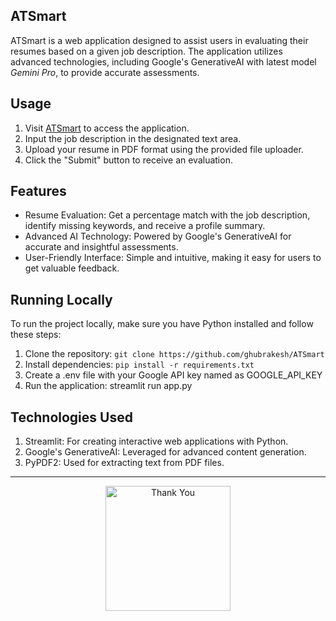 ## ATSmart
ATSmart is a web application designed to assist users in evaluating their resumes based on a given job description. The application utilizes advanced technologies, including Google's GenerativeAI with latest model *Gemini Pro*, to provide accurate assessments.

## Usage
1. Visit [ATSmart](https://atsmart.streamlit.app/) to access the application.
1. Input the job description in the designated text area.
1. Upload your resume in PDF format using the provided file uploader.
1. Click the "Submit" button to receive an evaluation.
   
## Features
* Resume Evaluation: Get a percentage match with the job description, identify missing keywords, and receive a profile summary.
* Advanced AI Technology: Powered by Google's GenerativeAI for accurate and insightful assessments.
* User-Friendly Interface: Simple and intuitive, making it easy for users to get valuable feedback.

## Running Locally
To run the project locally, make sure you have Python installed and follow these steps:

1. Clone the repository: `git clone https://github.com/ghubrakesh/ATSmart` 
2. Install dependencies: `pip install -r requirements.txt`
3. Create a .env file with your Google API key named as GOOGLE_API_KEY
4. Run the application: streamlit run app.py

## Technologies Used
1. Streamlit: For creating interactive web applications with Python.
2. Google's GenerativeAI: Leveraged for advanced content generation.
3. PyPDF2: Used for extracting text from PDF files.
---

<p align="center">
  <img src="https://github.com/ghubrakesh/ATSmart/assets/102187286/f3e4269b-e0e3-4a26-b1c4-bef5b9e1ea95" alt="Thank You" width="200px">
</p>

